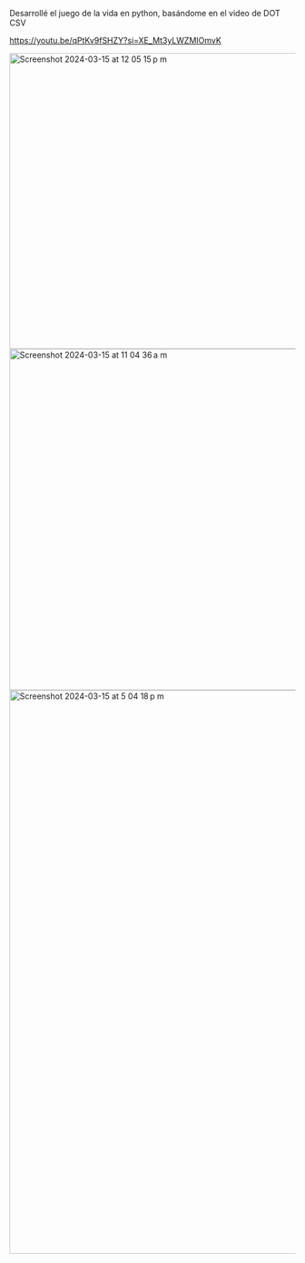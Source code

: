 Desarrollé el juego de la vida en python, basándome en el video de DOT CSV

https://youtu.be/qPtKv9fSHZY?si=XE_Mt3yLWZMIOmvK

<img width="520" alt="Screenshot 2024-03-15 at 12 05 15 p m" src="https://github.com/paodiazs/juegodelavida/assets/45045278/ac9e9ecc-0634-40e4-8c78-db5d8e38c078">
<img width="600" alt="Screenshot 2024-03-15 at 11 04 36 a m" src="https://github.com/paodiazs/juegodelavida/assets/45045278/3623a016-7efe-41fe-8850-4ba99e54c6af">
<img width="991" alt="Screenshot 2024-03-15 at 5 04 18 p m" src="https://github.com/paodiazs/juegodelavida/assets/45045278/b7b3c7c3-ebe5-4a6c-ba86-53535ff4d714">
